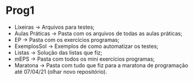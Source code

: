 # Prog1
* Lixeiras -> Arquivos para testes;
* Aulas Práticas -> Pasta com os arquivos de todas as aulas práticas;
* EP -> Pasta com os exercícios programas;
* ExemplosSol -> Exemplos de como automatizar os testes;
* Listas -> Solução das listas que fiz;
* mEPS -> Pasta com todos os mini exercícios programas;
* Maratona -> Pasta com tudo que fiz para a maratona de programação até 07/04/21 (olhar novo repositório).
